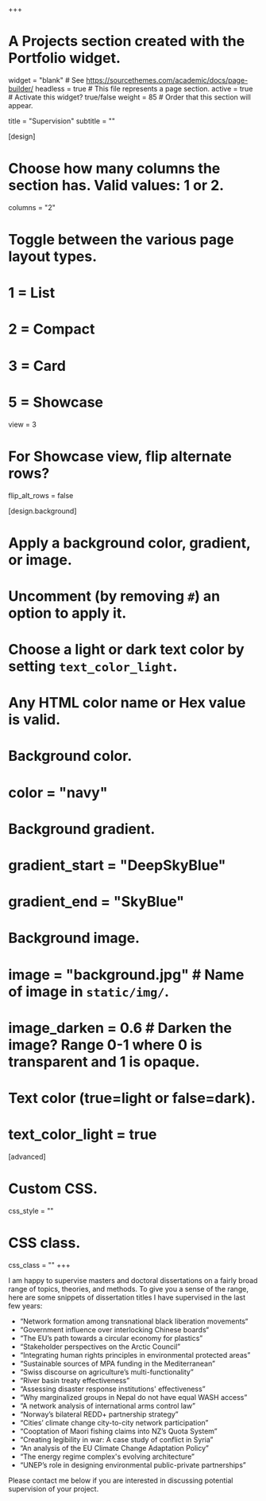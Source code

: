 +++
# A Projects section created with the Portfolio widget.
widget = "blank"  # See https://sourcethemes.com/academic/docs/page-builder/
headless = true  # This file represents a page section.
active = true  # Activate this widget? true/false
weight = 85  # Order that this section will appear.

title = "Supervision"
subtitle = ""

[design]
  # Choose how many columns the section has. Valid values: 1 or 2.
  columns = "2"

  # Toggle between the various page layout types.
  #   1 = List
  #   2 = Compact
  #   3 = Card
  #   5 = Showcase
  view = 3

  # For Showcase view, flip alternate rows?
  flip_alt_rows = false

[design.background]
  # Apply a background color, gradient, or image.
  #   Uncomment (by removing `#`) an option to apply it.
  #   Choose a light or dark text color by setting `text_color_light`.
  #   Any HTML color name or Hex value is valid.

  # Background color.
  # color = "navy"

  # Background gradient.
  # gradient_start = "DeepSkyBlue"
  # gradient_end = "SkyBlue"

  # Background image.
  # image = "background.jpg"  # Name of image in `static/img/`.
  # image_darken = 0.6  # Darken the image? Range 0-1 where 0 is transparent and 1 is opaque.

  # Text color (true=light or false=dark).
  # text_color_light = true

[advanced]
 # Custom CSS.
 css_style = ""

 # CSS class.
 css_class = ""
+++

I am happy to supervise masters and doctoral dissertations on a fairly broad range of topics, theories, and methods.
To give you a sense of the range, here are some snippets of dissertation titles I have supervised in the last few years:

- “Network formation among transnational black liberation movements“
- “Government influence over interlocking Chinese boards“
- “The EU’s path towards a circular economy for plastics”
- “Stakeholder perspectives on the Arctic Council”
- “Integrating human rights principles in environmental protected areas”
- “Sustainable sources of MPA funding in the Mediterranean”
- “Swiss discourse on agriculture’s multi-functionality”
- “River basin treaty effectiveness”
- “Assessing disaster response institutions' effectiveness”
- “Why marginalized groups in Nepal do not have equal WASH access”
- “A network analysis of international arms control law”
- “Norway’s bilateral REDD+ partnership strategy”
- “Cities’ climate change city-to-city network participation”
- “Cooptation of Maori fishing claims into NZ’s Quota System”
- “Creating legibility in war: A case study of conflict in Syria”
- “An analysis of the EU Climate Change Adaptation Policy”
- “The energy regime complex's evolving architecture”
- “UNEP’s role in designing environmental public-private partnerships”

Please contact me below if you are interested in discussing potential supervision of your project.
